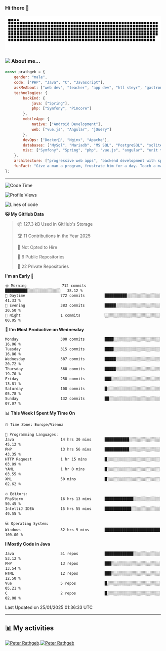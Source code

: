 ### Hi there 👋

<div align="center">
  <img  src="https://github.com/1999AZZAR/1999AZZAR/blob/main/resources/img/grid-snake.svg"
       alt="snake" />
</div>

### <img src="https://media.giphy.com/media/VgCDAzcKvsR6OM0uWg/giphy.gif" width="50"> About me...  

```javascript
const prathgeb = {
    gender: "male",
    code: ["PHP", "Java", "C", "Javascript"],
    askMeAbout: ["web dev", "teacher", "app dev", "htl steyr", "gastronaut"],
    technologies: {
        backEnd: {
            java: ["Spring"],
            php: ["Symfony", "Pimcore"]
        },
        mobileApp: {
            native: ["Android Development"],
            web: ["vue.js", "Angular", "jQuery"]
        },
        devOps: ["Docker🐳", "Nginx", "Apache"],
        databases: ["MySql", "Mariadb", "MS SQL", "PostgreSQL", "sqlite"],
        misc: ["Symfony", "Spring", "php", "vue.js", "angular", "unit testing", "ci/cd using github actions"]
    },
    architecture: ["progressive web apps", "backend development with spring", "backend development with symfony"],
    funFact: "Give a man a program, frustrate him for a day. Teach a man to program, frustrate him for a lifetime."
};
```

---
<!--START_SECTION:waka-->
![Code Time](http://img.shields.io/badge/Code%20Time-901%20hrs%2051%20mins-blue)

![Profile Views](http://img.shields.io/badge/Profile%20Views-0-blue)

![Lines of code](https://img.shields.io/badge/From%20Hello%20World%20I%27ve%20Written-4.1%20million%20lines%20of%20code-blue)

**🐱 My GitHub Data** 

> 📦 127.3 kB Used in GitHub's Storage 
 > 
> 🏆 11 Contributions in the Year 2025
 > 
> 🚫 Not Opted to Hire
 > 
> 📜 6 Public Repositories 
 > 
> 🔑 22 Private Repositories 
 > 
**I'm an Early 🐤** 

```text
🌞 Morning                712 commits         ██████████░░░░░░░░░░░░░░░   38.12 % 
🌆 Daytime                772 commits         ██████████░░░░░░░░░░░░░░░   41.33 % 
🌃 Evening                383 commits         █████░░░░░░░░░░░░░░░░░░░░   20.50 % 
🌙 Night                  1 commits           ░░░░░░░░░░░░░░░░░░░░░░░░░   00.05 % 
```
📅 **I'm Most Productive on Wednesday** 

```text
Monday                   300 commits         ████░░░░░░░░░░░░░░░░░░░░░   16.06 % 
Tuesday                  315 commits         ████░░░░░░░░░░░░░░░░░░░░░   16.86 % 
Wednesday                387 commits         █████░░░░░░░░░░░░░░░░░░░░   20.72 % 
Thursday                 368 commits         █████░░░░░░░░░░░░░░░░░░░░   19.70 % 
Friday                   258 commits         ███░░░░░░░░░░░░░░░░░░░░░░   13.81 % 
Saturday                 108 commits         █░░░░░░░░░░░░░░░░░░░░░░░░   05.78 % 
Sunday                   132 commits         ██░░░░░░░░░░░░░░░░░░░░░░░   07.07 % 
```


📊 **This Week I Spent My Time On** 

```text
🕑︎ Time Zone: Europe/Vienna

💬 Programming Languages: 
Java                     14 hrs 30 mins      ███████████░░░░░░░░░░░░░░   45.12 % 
PHP                      13 hrs 56 mins      ███████████░░░░░░░░░░░░░░   43.35 % 
HTTP Request             1 hr 15 mins        █░░░░░░░░░░░░░░░░░░░░░░░░   03.89 % 
YAML                     1 hr 8 mins         █░░░░░░░░░░░░░░░░░░░░░░░░   03.55 % 
XML                      50 mins             █░░░░░░░░░░░░░░░░░░░░░░░░   02.62 % 

🔥 Editors: 
PhpStorm                 16 hrs 13 mins      █████████████░░░░░░░░░░░░   50.45 % 
IntelliJ IDEA            15 hrs 55 mins      ████████████░░░░░░░░░░░░░   49.55 % 

💻 Operating System: 
Windows                  32 hrs 9 mins       █████████████████████████   100.00 % 
```

**I Mostly Code in Java** 

```text
Java                     51 repos            █████████████░░░░░░░░░░░░   53.12 % 
PHP                      13 repos            ███░░░░░░░░░░░░░░░░░░░░░░   13.54 % 
HTML                     12 repos            ███░░░░░░░░░░░░░░░░░░░░░░   12.50 % 
Vue                      5 repos             █░░░░░░░░░░░░░░░░░░░░░░░░   05.21 % 
C                        2 repos             █░░░░░░░░░░░░░░░░░░░░░░░░   02.08 % 
```




 Last Updated on 25/01/2025 01:36:33 UTC
<!--END_SECTION:waka-->

---
  ## 📊 My activities
  <a href="https://github.com/prathgeb">
    <img width=450 height=170 align="center" alt="Peter Rathgeb" src="https://github-readme-stats.vercel.app/api?username=prathgeb&include_all_commits=true&count_private=true&theme=midnight-purple&show_icons=true&bg_color=0D1117&hide_border=true" />
  </a>
  <a href="https://github.com/prathgeb">
    <img align="center" alt="Peter Rathgeb" src="https://github-readme-stats.vercel.app/api/top-langs/?username=prathgeb&include_all_commits=true&count_private=true&theme=midnight-purple&show_icons=true&layout=compact&bg_color=0D1117&hide_border=true" />
  </a>
